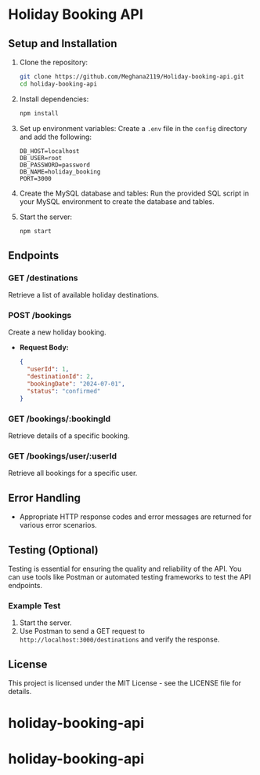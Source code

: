 # Holiday Booking API

## Setup and Installation

1. Clone the repository:
    ```bash
    git clone https://github.com/Meghana2119/Holiday-booking-api.git
    cd holiday-booking-api
    ```

2. Install dependencies:
    ```bash
    npm install
    ```

3. Set up environment variables:
    Create a `.env` file in the `config` directory and add the following:
    ```plaintext
    DB_HOST=localhost
    DB_USER=root
    DB_PASSWORD=password
    DB_NAME=holiday_booking
    PORT=3000
    ```

4. Create the MySQL database and tables:
    Run the provided SQL script in your MySQL environment to create the database and tables.

5. Start the server:
    ```bash
    npm start
    ```

## Endpoints

### GET /destinations
Retrieve a list of available holiday destinations.

### POST /bookings
Create a new holiday booking.
- **Request Body:**
    ```json
    {
      "userId": 1,
      "destinationId": 2,
      "bookingDate": "2024-07-01",
      "status": "confirmed"
    }
    ```

### GET /bookings/:bookingId
Retrieve details of a specific booking.

### GET /bookings/user/:userId
Retrieve all bookings for a specific user.

## Error Handling
- Appropriate HTTP response codes and error messages are returned for various error scenarios.

## Testing (Optional)
Testing is essential for ensuring the quality and reliability of the API. You can use tools like Postman or automated testing frameworks to test the API endpoints.

### Example Test
1. Start the server.
2. Use Postman to send a GET request to `http://localhost:3000/destinations` and verify the response.

## License
This project is licensed under the MIT License - see the LICENSE file for details.
# holiday-booking-api
# holiday-booking-api
